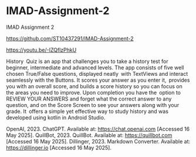 # IMAD-Assignment-2


IMAD Assignment 2

https://github.com/ST10437291/IMAD-Assignment-2

https://youtu.be/-IZQflzPhkU

History Quiz is an app that challenges you to take a history test for beginner, intermediate and advanced levels. The app consists of five well chosen True/False questions, displayed neatly with TextViews and interact seamlessly with the Buttons. It scores your answer as you enter it, provides you with an overall score, and builds a score history so you can focus on the areas you need to improve. Upon completion you have the option to REVIEW YOUR ANSWERS and forget what the correct answer to any question, and on the Score Screen to see your answers along with your grade. It offers a simple yet effective way to study history and was developed using kotlin in Android Studio.

OpenAI, 2023. ChatGPT. Available at: https://chat.openai.com [Accessed 16 May 2025]. 
QuillBot, 2023. QuillBot. Available at: https://quillbot.com [Accessed 16 May 2025]. 
Dillinger, 2023. Markdown Converter. Available at: https://dillinger.io [Accessed 16 May 2025].
